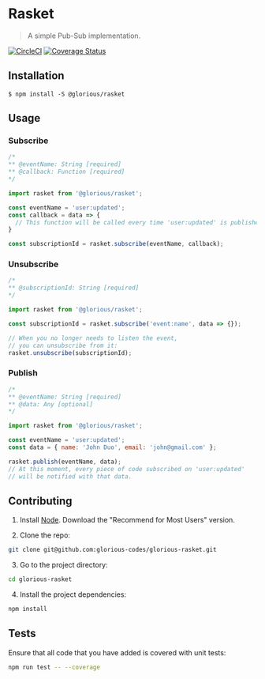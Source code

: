 # Rasket
> A simple Pub-Sub implementation.

[![CircleCI](https://circleci.com/gh/glorious-codes/glorious-rasket.svg?style=svg)](https://circleci.com/gh/glorious-codes/glorious-rasket)
[![Coverage Status](https://coveralls.io/repos/github/glorious-codes/glorious-rasket/badge.svg?branch=master)](https://coveralls.io/github/glorious-codes/glorious-rasket?branch=master)

## Installation

```
$ npm install -S @glorious/rasket
```

## Usage

### Subscribe

``` javascript
/*
** @eventName: String [required]
** @callback: Function [required]
*/

import rasket from '@glorious/rasket';

const eventName = 'user:updated';
const callback = data => {
  // This function will be called every time 'user:updated' is published.
}

const subscriptionId = rasket.subscribe(eventName, callback);
```

### Unsubscribe

``` javascript
/*
** @subscriptionId: String [required]
*/

import rasket from '@glorious/rasket';

const subscriptionId = rasket.subscribe('event:name', data => {});

// When you no longer needs to listen the event,
// you can unsubscribe from it:
rasket.unsubscribe(subscriptionId);
```

### Publish

``` javascript
/*
** @eventName: String [required]
** @data: Any [optional]
*/

import rasket from '@glorious/rasket';

const eventName = 'user:updated';
const data = { name: 'John Duo', email: 'john@gmail.com' };

rasket.publish(eventName, data);
// At this moment, every piece of code subscribed on 'user:updated'
// will be notified with that data.
```

## Contributing

1. Install [Node](https://nodejs.org/en/). Download the "Recommend for Most Users" version.

2. Clone the repo:
``` bash
git clone git@github.com:glorious-codes/glorious-rasket.git
```

3. Go to the project directory:
``` bash
cd glorious-rasket
```

4. Install the project dependencies:
``` bash
npm install
```

## Tests

Ensure that all code that you have added is covered with unit tests:
``` bash
npm run test -- --coverage
```
